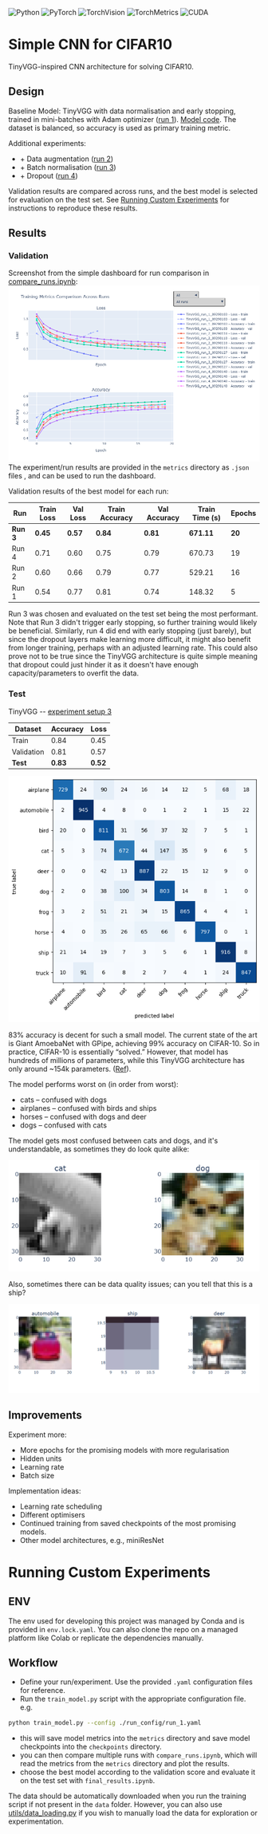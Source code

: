 ![Python](https://img.shields.io/badge/python-3.11.13-blue)
![PyTorch](https://img.shields.io/badge/pytorch-2.8.0-orange)
![TorchVision](https://img.shields.io/badge/torchvision-0.23.0-red)
![TorchMetrics](https://img.shields.io/badge/torchmetrics-1.8.2-green)
![CUDA](https://img.shields.io/badge/CUDA-12.8-lightgrey)

# Simple CNN for CIFAR10
TinyVGG-inspired CNN architecture for solving CIFAR10. 

## Design
Baseline Model: TinyVGG with data normalisation and early stopping, trained in mini-batches with Adam optimizer ([run 1](run_config/run_1.yaml)). [Model code](models/tiny_vgg.py). The dataset is balanced, so accuracy is used as primary training metric.

Additional experiments:  
- \+ Data augmentation ([run 2](run_config/run_2.yaml))  
- \+ Batch normalisation ([run 3](run_config/run_3.yaml))  
- \+ Dropout ([run 4](run_config/run_4.yaml))  

Validation results are compared across runs, and the best model is selected for evaluation on the test set.
See [Running Custom Experiments](#running-custom-experiments) for instructions to reproduce these results.

## Results
### Validation
Screenshot from the simple dashboard for run comparison in [compare_runs.ipynb](compare_runs.ipynb):
[![compare_runs.png](images/compare_runs.png)](images/compare_runs.png)
The experiment/run results are provided in the `metrics` directory as `.json` files , and can be used to run the dashboard.

Validation results of the best model for each run:

| Run   | Train Loss | Val Loss | Train Accuracy | Val Accuracy | Train Time (s) | Epochs |
|-------|------------|----------|----------------|--------------|----------------|--------|
| **Run 3** | **0.45**       | **0.57**     | **0.84**           | **0.81**         | **671.11**         | **20**     |
| Run 4 | 0.71       | 0.60     | 0.75           | 0.79         | 670.73         | 19     |
| Run 2 | 0.60       | 0.66     | 0.79           | 0.77         | 529.21         | 16     |
| Run 1 | 0.54       | 0.77     | 0.81           | 0.74         | 148.32         | 5      |

Run 3 was chosen and evaluated on the test set being the most performant. Note that Run 3 didn't trigger early stopping, so further training would likely be beneficial. Similarly, run 4 did end with early stopping (just barely), but since the dropout layers make learning more difficult, it might also benefit from longer training, perhaps with an adjusted learning rate. This could also prove not to be true since the TinyVGG architecture is quite simple meaning that dropout could just hinder it as it doesn't have enough capacity/parameters to overfit the data.

### Test
TinyVGG -- [experiment setup 3](run_config/run_3.yaml)

| Dataset     | Accuracy | Loss   |
|------------|---------|--------|
| Train      | 0.84    | 0.45   |
| Validation | 0.81    | 0.57   |
| **Test**       | **0.83**    | **0.52**   |

[![conf_matrix.png](images/conf_matrix.png)](images/conf_matrix.png)

83% accuracy is decent for such a small model. The current state of the art is Giant AmoebaNet with GPipe, achieving 99% accuracy on CIFAR-10. So in practice, CIFAR-10 is essentially “solved.” However, that model has hundreds of millions of parameters, while this TinyVGG architecture has only around ~154k parameters. ([Ref](https://github.com/RedditSota/state-of-the-art-result-for-machine-learning-problems)).

The model performs worst on (in order from worst):
- cats – confused with dogs
- airplanes – confused with birds and ships
- horses – confused with dogs and deer
- dogs – confused with cats

The model gets most confused between cats and dogs, and it's understandable, as sometimes they do look quite alike:

[![catndog.png](images/catndog.png)](images/catndog.png)

Also, sometimes there can be data quality issues; can you tell that this is a ship?

[![ship](images/ship.png)](images/ship.png)

## Improvements
Experiment more:
- More epochs for the promising models with more regularisation
- Hidden units
- Learning rate
- Batch size

Implementation ideas:
- Learning rate scheduling
- Different optimisers
- Continued training from saved checkpoints of the most promising models.
- Other model architectures, e.g., miniResNet


# Running Custom Experiments
## ENV
The env used for developing this project was managed by Conda and is provided in `env.lock.yaml`. You can also clone the repo on a managed platform like Colab or replicate the dependencies manually.

## Workflow
- Define your run/experiment. Use the provided `.yaml` configuration files for reference.
- Run the `train_model.py` script with the appropriate configuration file. e.g.
```bash
python train_model.py --config ./run_config/run_1.yaml
```
- this will save model metrics into the `metrics` directory and save model checkpoints into the `checkpoints` directory.
- you can then compare multiple runs with `compare_runs.ipynb`, which will read the metrics from the `metrics` directory and plot the results.
- choose the best model according to the validation score and evaluate it on the test set with `final_results.ipynb`.

The data should be automatically downloaded when you run the training script if not present in the `data` folder. However, you can also use [utils/data_loading.py](utils/data_loading.py) if you wish to manually load the data for exploration or experimentation.